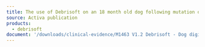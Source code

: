 ```yaml
---
title: The use of Debrisoft on an 18 month old dog following mutation of a digit on the right fore
source: Activa publication
products:
  - debrisoft
document: '/downloads/clinical-evidence/M1463 V1.2 Debrisoft - Dog digit amputation Poster_proof 4-20150810123731.pdf'
---
```

